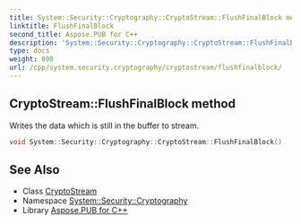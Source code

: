 ```yaml
---
title: System::Security::Cryptography::CryptoStream::FlushFinalBlock method
linktitle: FlushFinalBlock
second_title: Aspose.PUB for C++
description: 'System::Security::Cryptography::CryptoStream::FlushFinalBlock method. Writes the data which is still in the buffer to stream in C++.'
type: docs
weight: 800
url: /cpp/system.security.cryptography/cryptostream/flushfinalblock/
---
```

## CryptoStream::FlushFinalBlock method


Writes the data which is still in the buffer to stream.

```cpp
void System::Security::Cryptography::CryptoStream::FlushFinalBlock()
```

## See Also

* Class [CryptoStream](../)
* Namespace [System::Security::Cryptography](../../)
* Library [Aspose.PUB for C++](../../../)
